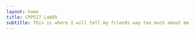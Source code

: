 ```yaml
---
layout: home
title: CPP527 Lab05
subtitle: This is where I will tell my friends way too much about me
---
```

